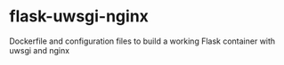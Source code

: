 flask-uwsgi-nginx
=================

Dockerfile and configuration files to build a working Flask container with uwsgi and nginx
